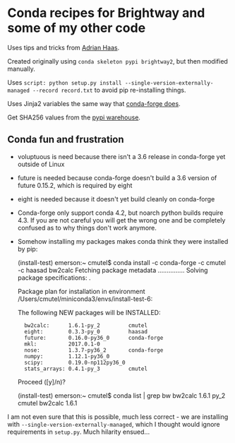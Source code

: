 # Conda recipes for Brightway and some of my other code

Uses tips and tricks from [Adrian Haas](https://github.com/haasad/brightway2-conda-recipes).

Created originally using `conda skeleton pypi brightway2`, but then modified manually.

Uses `script: python setup.py install --single-version-externally-managed --record record.txt` to avoid pip re-installing things.

Uses Jinja2 variables the same way that [conda-forge does](https://github.com/conda-forge/staged-recipes/blob/master/recipes/example/meta.yaml).

Get SHA256 values from the [pypi warehouse](https://pypi.org/project/brightway2/#files).

## Conda fun and frustration

- voluptuous is need because there isn't a 3.6 release in conda-forge yet outside of Linux
- future is needed because conda-forge doesn't build a 3.6 version of future 0.15.2, which is required by eight
- eight is needed because it doesn't yet build cleanly on conda-forge
- Conda-forge only support conda 4.2, but noarch python builds require 4.3. If you are not careful you will get the wrong one and be completely confused as to why things don't work anymore.
- Somehow installing my packages makes conda think they were installed by pip:

    (install-test) emerson:~ cmutel$ conda install -c conda-forge -c cmutel -c haasad bw2calc
    Fetching package metadata ...............
    Solving package specifications: .

    Package plan for installation in environment /Users/cmutel/miniconda3/envs/install-test-6:

    The following NEW packages will be INSTALLED:

        bw2calc:      1.6.1-py_2         cmutel
        eight:        0.3.3-py_0         haasad
        future:       0.16.0-py36_0      conda-forge
        mkl:          2017.0.1-0
        nose:         1.3.7-py36_2       conda-forge
        numpy:        1.12.1-py36_0
        scipy:        0.19.0-np112py36_0
        stats_arrays: 0.4.1-py_3         cmutel

    Proceed ([y]/n)?

    (install-test) emerson:~ cmutel$ conda list | grep bw
    bw2calc                   1.6.1                      py_2    cmutel
    bw2calc                   1.6.1                     <pip>

I am not even sure that this is possible, much less correct - we are installing with `--single-version-externally-managed`, which I thought would ignore requirements in `setup.py`. Much hilarity ensued...
